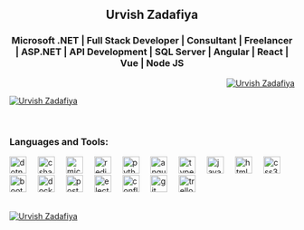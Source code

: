 <h2 align="center">Urvish Zadafiya</h2>
<h3 align="center">Microsoft .NET | Full Stack Developer | Consultant | Freelancer | ASP.NET |  API Development | SQL Server |  Angular | React | Vue | Node JS </h3>

<p align="right"><a href="https://github.com/UrvishZadafiya"><img src="https://komarev.com/ghpvc/?username=UrvishZadafiya&label=Profile%20views&color=0e75b6&style=flat" alt="Urvish Zadafiya" /></a></p>

<p align="left"> <a href="https://github.com/UrvishZadafiya"><img src="https://github-profile-trophy.vercel.app/?username=UrvishZadafiya" alt="Urvish Zadafiya" /></a> </p>



<br>
<h3 align="left">Languages and Tools:</h3>
<div align="left">
  <a href="https://github.com/UrvishZadafiya"><img src="https://cdn.jsdelivr.net/gh/devicons/devicon/icons/dotnetcore/dotnetcore-original.svg" height="30" alt="dotnetcore"  /></a>
  <a href="https://github.com/UrvishZadafiya"><img width="12" /></a>
  <a href="https://github.com/UrvishZadafiya"><img src="https://cdn.jsdelivr.net/gh/devicons/devicon/icons/csharp/csharp-original.svg" height="30" alt="csharp"  /></a>
  <a href="https://github.com/UrvishZadafiya"><img width="12" /></a>
  <a href="https://github.com/UrvishZadafiya"><img src="https://raw.githubusercontent.com/UrvishZadafiya/UrvishZadafiya/refs/heads/main/Azure_Sql_Server.webp" height="30" alt="microsoftsqlserver"  /></a>
  <a href="https://github.com/UrvishZadafiya"><img width="12" /></a>
  <a href="https://github.com/UrvishZadafiya"><img src="https://skillicons.dev/icons?i=redis" height="30" alt="redis"  /></a>
  <a href="https://github.com/UrvishZadafiya"><img width="12" /></a>
  <a href="https://github.com/UrvishZadafiya"><img src="https://cdn.jsdelivr.net/gh/devicons/devicon/icons/python/python-original.svg" height="30" alt="python"  /></a>
  <a href="https://github.com/UrvishZadafiya"><img width="12" /></a>
  <a href="https://github.com/UrvishZadafiya"><img src="https://cdn.simpleicons.org/angular/DD0031" height="30" alt="angularjs"  /></a>
  <a href="https://github.com/UrvishZadafiya"><img width="12" /></a>
  <a href="https://github.com/UrvishZadafiya"><img src="https://cdn.jsdelivr.net/gh/devicons/devicon/icons/typescript/typescript-original.svg" height="30" alt="typescript"  /></a>
  <a href="https://github.com/UrvishZadafiya"><img width="12" /></a>
  <a href="https://github.com/UrvishZadafiya"><img src="https://cdn.jsdelivr.net/gh/devicons/devicon/icons/javascript/javascript-original.svg" height="30" alt="javascript"  /></a>
  <a href="https://github.com/UrvishZadafiya"><img width="12" /></a>
  <a href="https://github.com/UrvishZadafiya"><img src="https://cdn.jsdelivr.net/gh/devicons/devicon/icons/html5/html5-original.svg" height="30" alt="html5"  /></a>
  <a href="https://github.com/UrvishZadafiya"><img width="12" /></a>
  <a href="https://github.com/UrvishZadafiya"><img src="https://cdn.jsdelivr.net/gh/devicons/devicon/icons/css3/css3-original.svg" height="30" alt="css3"  /></a>
  <a href="https://github.com/UrvishZadafiya"><img width="12" /></a>
  <a href="https://github.com/UrvishZadafiya"><img src="https://cdn.simpleicons.org/bootstrap/7952B3" height="30" alt="bootstrap"  /></a>
  <a href="https://github.com/UrvishZadafiya"><img width="12" /></a>
  <a href="https://github.com/UrvishZadafiya"><img src="https://cdn.simpleicons.org/docker/2496ED" height="30" alt="docker"  /></a>
  <a href="https://github.com/UrvishZadafiya"><img width="12" /></a>
  <a href="https://github.com/UrvishZadafiya"><img src="https://cdn.simpleicons.org/postman/FF6C37" height="30" alt="postman"  /></a>
  <a href="https://github.com/UrvishZadafiya"><img width="12" /></a>
  <a href="https://github.com/UrvishZadafiya"><img src="https://skillicons.dev/icons?i=electron" height="30" alt="electron"  /></a>
  <a href="https://github.com/UrvishZadafiya"><img width="12" /></a>
  <a href="https://github.com/UrvishZadafiya"><img src="https://cdn.simpleicons.org/confluence/172B4D" height="30" alt="confluence"  /></a>
  <a href="https://github.com/UrvishZadafiya"><img width="12" /></a>
  <a href="https://github.com/UrvishZadafiya"><img src="https://cdn.simpleicons.org/git/F05032" height="30" alt="git"  /></a>
  <a href="https://github.com/UrvishZadafiya"><img width="12" /></a>
  <a href="https://github.com/UrvishZadafiya"><img src="https://cdn.simpleicons.org/trello/0052CC" height="30" alt="trello"  /></a>
</div>

<br>

<div>
<p><a href="https://github.com/UrvishZadafiya"><img align="center" src="https://github-readme-streak-stats.herokuapp.com/?user=UrvishZadafiya&" alt="Urvish Zadafiya" /></a></p>
</div>
